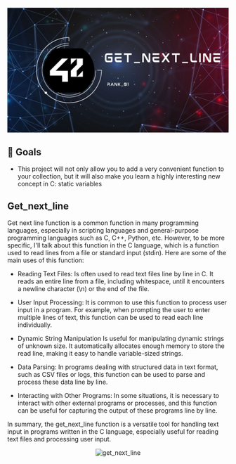 ![Banner](img/get_next_line_banner.jpg "ps banner") <br>

<div>
<h2> 🏁 Goals </h2>

- This project will not only allow you to add a very convenient function to your collection, but it will also make you learn a highly interesting new concept in C: static variables

</div>
 <h2>Get_next_line</h2>

Get next line function is a common function in many programming languages, especially in scripting languages and general-purpose programming languages such as C, C++, Python, etc. However, to be more specific, I'll talk about this function in the C language, which is a function used to read lines from a file or standard input (stdin). Here are some of the main uses of this function:

- Reading Text Files: Is often used to read text files line by line in C. It reads an entire line from a file, including whitespace, until it encounters a newline character (\n) or the end of the file.

- User Input Processing: It is common to use this function to process user input in a program. For example, when prompting the user to enter multiple lines of text, this function can be used to read each line individually.

- Dynamic String Manipulation Is useful for manipulating dynamic strings of unknown size. It automatically allocates enough memory to store the read line, making it easy to handle variable-sized strings.

- Data Parsing: In programs dealing with structured data in text format, such as CSV files or logs, this function can be used to parse and process these data line by line.

- Interacting with Other Programs: In some situations, it is necessary to interact with other external programs or processes, and this function can be useful for capturing the output of these programs line by line.

In summary, the get_next_line function is a versatile tool for handling text input in programs written in the C language, especially useful for reading text files and processing user input.

<div>
<div align="center">

![get_next_line](img/get_next_line.gif)<br>

